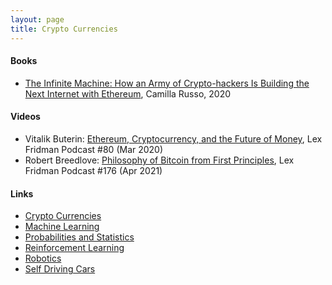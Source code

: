 ```yaml
---
layout: page
title: Crypto Currencies
---
```

#### Books
* [The Infinite Machine: How an Army of Crypto-hackers Is Building the Next Internet with Ethereum](https://www.amazon.com/Infinite-Machine-Crypto-hackers-Building-Internet/dp/0062886142), Camilla Russo, 2020

#### Videos
* Vitalik Buterin: [Ethereum, Cryptocurrency, and the Future of Money](https://www.youtube.com/watch?v=3x1b_S6Qp2Q), Lex Fridman Podcast #80 (Mar 2020)
* Robert Breedlove: [Philosophy of Bitcoin from First Principles](https://www.youtube.com/watch?v=HrehEWYj16s), Lex Fridman Podcast #176 (Apr 2021)

#### Links
* [Crypto Currencies](crypto_currencies.md)
* [Machine Learning](machine_learning.md)
* [Probabilities and Statistics](probabilities_and_statistics.md)
* [Reinforcement Learning](reinforcement_learning.md)
* [Robotics](robotics.md)
* [Self Driving Cars](self_driving_cars.md)
